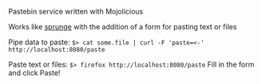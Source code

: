 Pastebin service written with Mojolicious

Works like [sprunge](http://sprunge.us) with the addition of a form for pasting text or files

Pipe data to paste:
`$> cat some.file | curl -F 'paste=<-' http://localhost:8080/paste`

Paste text or files:
`$> firefox http://localhost:8080/paste`
Fill in the form and click Paste!
